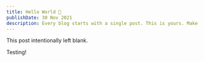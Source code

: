 ```yaml
---
title: Hello World 👋
publishDate: 30 Nov 2021
description: Every blog starts with a single post. This is yours. Make it great.
---
```


This post intentionally left blank.

Testing!
